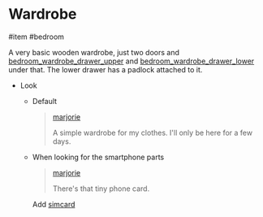 # Wardrobe

#item #bedroom 

A very basic wooden wardrobe, just two doors and [bedroom_wardrobe_drawer_upper](items/bedroom_wardrobe_drawer_upper.md) and [bedroom_wardrobe_drawer_lower](items/bedroom_wardrobe_drawer_lower.md) under that. The lower drawer has a padlock attached to it.

- Look
  - Default

    > [marjorie](characters/marjorie.md)
    >
    > A simple wardrobe for my clothes. I'll only be here for a few days.

  - When looking for the smartphone parts

    > [marjorie](characters/marjorie.md)
    >
    > There's that tiny phone card.

    Add [simcard](items/simcard.md)